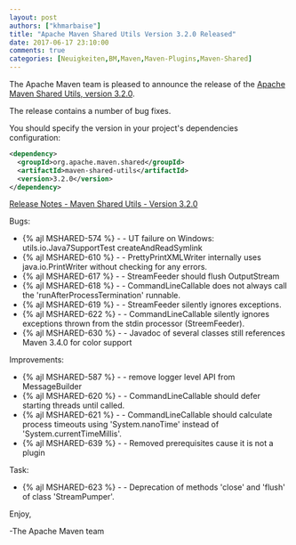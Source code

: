 ```yaml
---
layout: post
authors: ["khmarbaise"]
title: "Apache Maven Shared Utils Version 3.2.0 Released"
date: 2017-06-17 23:10:00
comments: true
categories: [Neuigkeiten,BM,Maven,Maven-Plugins,Maven-Shared]
---
```

The Apache Maven team is pleased to announce the release of the [Apache
Maven Shared Utils, version 3.2.0](https://maven.apache.org/shared/maven-shared-utils/).

The release contains a number of bug fixes.

You should specify the version in your project's dependencies configuration:

``` xml
<dependency>
  <groupId>org.apache.maven.shared</groupId>
  <artifactId>maven-shared-utils</artifactId>
  <version>3.2.0</version>
</dependency>
```

<!-- more -->

[Release Notes - Maven Shared Utils - Version 3.2.0](https://issues.apache.org/jira/secure/ReleaseNote.jspa?projectId=12317922&version=12338026)

Bugs:

 * {% ajl MSHARED-574 %} - - UT failure on Windows: utils.io.Java7SupportTest createAndReadSymlink
 * {% ajl MSHARED-610 %} - - PrettyPrintXMLWriter internally uses java.io.PrintWriter without checking for any errors.
 * {% ajl MSHARED-617 %} - - StreamFeeder should flush OutputStream
 * {% ajl MSHARED-618 %} - - CommandLineCallable does not always call the 'runAfterProcessTermination' runnable.
 * {% ajl MSHARED-619 %} - - StreamFeeder silently ignores exceptions.
 * {% ajl MSHARED-622 %} - - CommandLineCallable silently ignores exceptions thrown from the stdin processor (StreemFeeder).
 * {% ajl MSHARED-630 %} - - Javadoc of several classes still references Maven 3.4.0 for color support

Improvements:

 * {% ajl MSHARED-587 %} - - remove logger level API from MessageBuilder
 * {% ajl MSHARED-620 %} - - CommandLineCallable should defer starting threads until called.
 * {% ajl MSHARED-621 %} - - CommandLineCallable should calculate process timeouts using 'System.nanoTime' instead of 'System.currentTimeMillis'.
 * {% ajl MSHARED-639 %} - - Removed prerequisites cause it is not a plugin

Task:

 * {% ajl MSHARED-623 %} - - Deprecation of methods 'close' and 'flush' of class 'StreamPumper'.


Enjoy,

-The Apache Maven team
